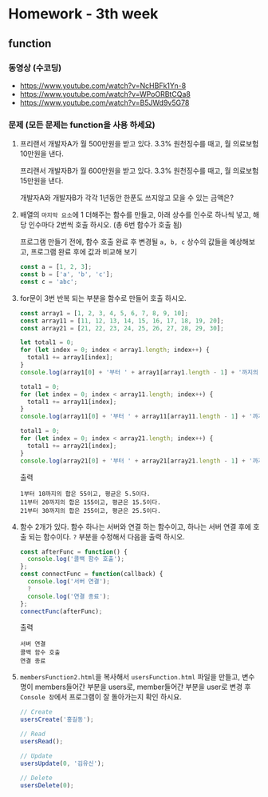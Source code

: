 # Homework - 3th week

## function
### 동영상 (수코딩)
* https://www.youtube.com/watch?v=NcHBFk1Yn-8
* https://www.youtube.com/watch?v=WPoORBtCQa8
* https://www.youtube.com/watch?v=B5JWd9v5G78

### 문제 (모든 문제는 function을 사용 하세요)
1. 프리랜서 개발자A가 월 500만원을 받고 있다. 3.3% 원천징수를 때고, 월 의료보험 10만원을 낸다.

   프리랜서 개발자B가 월 600만원을 받고 있다. 3.3% 원천징수를 때고, 월 의료보험 15만원을 낸다.

   개발자A와 개발자B가 각각 1년동안 한푼도 쓰지않고 모을 수 있는 금액은?

2. 배열의 `마지막 요소`에 1 더해주는 함수를 만들고, 아래 상수를 인수로 하나씩 넣고, 해당 인수마다 2번씩 호출 하시오. (총 6번 함수가 호출 됨)

   프로그램 만들기 전에, 함수 호출 완료 후 변경될 `a, b, c` 상수의 값들을 예상해보고, 프로그램 완료 후에 값과 비교해 보기
    ```js
    const a = [1, 2, 3];
    const b = ['a', 'b', 'c'];
    const c = 'abc';
    ```

3. for문이 3번 반복 되는 부분을 함수로 만들어 호출 하시오.
    ```js
    const array1 = [1, 2, 3, 4, 5, 6, 7, 8, 9, 10];
    const array11 = [11, 12, 13, 14, 15, 16, 17, 18, 19, 20];
    const array21 = [21, 22, 23, 24, 25, 26, 27, 28, 29, 30];

    let total1 = 0;
    for (let index = 0; index < array1.length; index++) {
      total1 += array1[index];
    }
    console.log(array1[0] + '부터 ' + array1[array1.length - 1] + '까지의 합은 ' + total1 + '이고, 평균은 ' + (total1 / array1.length) + '이다.');

    total1 = 0;
    for (let index = 0; index < array11.length; index++) {
      total1 += array11[index];
    }
    console.log(array11[0] + '부터 ' + array11[array11.length - 1] + '까지의 합은 ' + total1 + '이고, 평균은 ' + (total1 / array11.length) + '이다.');

    total1 = 0;
    for (let index = 0; index < array21.length; index++) {
      total1 += array21[index];
    }
    console.log(array21[0] + '부터 ' + array21[array21.length - 1] + '까지의 합은 ' + total1 + '이고, 평균은 ' + (total1 / array21.length) + '이다.');
    ```
    출력
    ```
    1부터 10까지의 합은 55이고, 평균은 5.5이다.
    11부터 20까지의 합은 155이고, 평균은 15.5이다.
    21부터 30까지의 합은 255이고, 평균은 25.5이다.
    ```

4. 함수 2개가 있다. 함수 하나는 서버와 연결 하는 함수이고, 하나는 서버 연결 후에 호출 되는 함수이다. `?` 부분을 수정해서 다음을 출력 하시오.
    ```js
    const afterFunc = function() {
      console.log('콜백 함수 호출');
    };
    const connectFunc = function(callback) {
      console.log('서버 연결');
      ?
      console.log('연결 종료');
    };
    connectFunc(afterFunc);
    ```
    출력
    ```
    서버 연결
    콜백 함수 호출
    연결 종료
    ```

5. `membersFunction2.html`을 복사해서 `usersFunction.html` 파일을 만들고,
   변수명이 members들어간 부분을 users로, member들어간 부분을 user로 변경 후 `Console 창`에서 프로그램이 잘 돌아가는지 확인 하시요.
    ```js
    // Create
    usersCreate('홍길동');

    // Read
    usersRead();

    // Update
    usersUpdate(0, '김유신');

    // Delete
    usersDelete(0);
    ```
